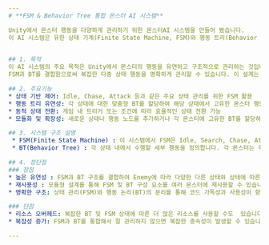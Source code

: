 ```yaml
---
# **FSM & Behavior Tree 통합 몬스터 AI 시스템**

Unity에서 몬스터 행동을 다양하게 관리하기 위한 몬스터AI 시스템을 만들어 봤습니다.
이 AI 시스템은 유한 상태 기계(Finite State Machine, FSM)와 행동 트리(Behavior Tree, BT)의 통합을 통해 다양한 NPC(Non-Player Character) 행동 관리 방식을 제공합니다. 각 몬스터는 맞춤형 상태와 개별적인 행동 트리를 가질 수 있어, 동일한 상태에서도 고유한 행동을 수행할 수 있습니다.

 
## 1. 목적
이 AI 시스템의 주요 목적은 Unity에서 몬스터의 행동을 유연하고 구조적으로 관리하는 것입니다.
FSM과 BT를 결합함으로써 복잡한 다중 상태 행동을 명확하게 관리할 수 있습니다. 이 설계는 각 몬스터가 정의된 조건과 상태에 따라 고유한 움직임을 할 수 있도록 하여 다양한 게임 플레이 경험을 가능하게 합니다.

## 2. 주요기능
* 상태 기반 제어: Idle, Chase, Attack 등과 같은 주요 상태 관리를 위한 FSM 활용
* 행동 트리 유연성: 각 상태에 대한 맞춤형 BT를 할당하여 해당 상태에서 고유한 몬스터 행동 수행
* 동적 상태 전환: 게임 내 트리거 또는 조건에 따라 효율적인 상태 전환 가능
* 모듈화 및 확장성: 새로운 상태나 행동 노드를 추가하거나 각 몬스터에 고유한 BT를 할당하여 시스템을 쉽게 확장 가능

## 3. 시스템 구조 설명 
 * FSM(Finite State Machine) : 이 시스템에서 FSM은 Idle, Search, Chase, Attack 등 주요 상태를 관리하며 각 상태에 BT를 매핑시켜 사용합니다.
 * BT(Behavior Tree) : 각 상태 내에서 수행할 세부 행동을 정의합니다. 각 몬스터는 주어진 상태에서 고유한 행동 트리를 통해 다양한 행동을 수행 할 수 있습니다.

## 4. 장단점
### 장점
* 높은 유연성 : FSM과 BT 구조를 결합하여 Enemy에 따라 다양한 다른 상태와 상태에 따른 BT를 이용한 행동을 설정할 수 있습니다.
* 재사용성 : 모듈형 설계를 통해 FSM 및 BT 구성 요소를 여러 몬스터에 재사용할 수 있습니다.
* 명확한 구조: 상태 관리(FSM)와 행동 논리(BT)의 분리를 통해 코드 가독성과 사용성이 향상됩니다.

### 단점
* 리소스 오버헤드: 복잡한 BT 및 FSM 상태에 따른 더 많은 리소스를 사용할 수도  있습니다.
* 복잡성 증가: FSM과 BT를 통합해서 잘 관리하지 않으면 복잡한 종속성이 발생할 수 있습니다.

---
```

